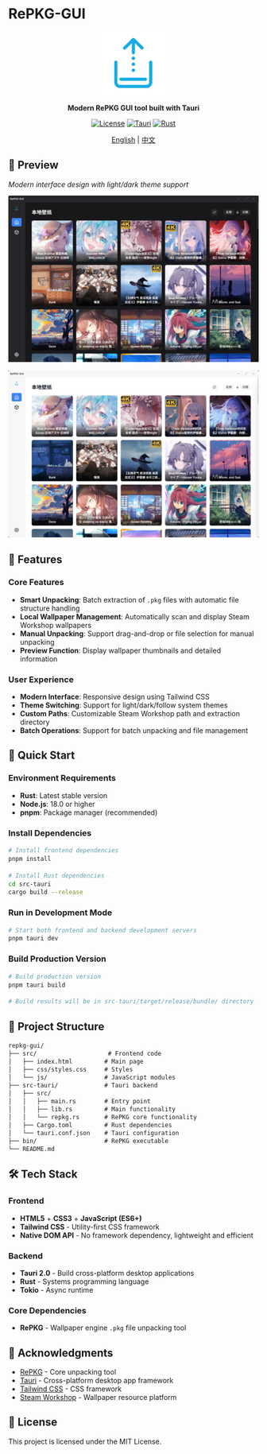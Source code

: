 # RePKG-GUI

<div align="center">

  <img src="./assets/icon.png" alt="RePKG-GUI" width="128" height="128"/>

  **Modern RePKG GUI tool built with Tauri**

  [![License](https://img.shields.io/badge/license-MIT-blue.svg)](./LICENSE)
  [![Tauri](https://img.shields.io/badge/Tauri-2.6.0-orange.svg)](https://tauri.app/)
  [![Rust](https://img.shields.io/badge/Rust-2024-red.svg)](https://www.rust-lang.org/)

  [English](./README_en.md) | [中文](./README.md)
</div>

## 👀 Preview

*Modern interface design with light/dark theme support*

![PixPin_2025-08-12_23-23-59](./assets/PixPin_2025-08-12_23-23-59.png)

![PixPin_2025-08-12_23-42-03](./assets/PixPin_2025-08-12_23-42-03.png)

## 🌟 Features

### Core Features
- **Smart Unpacking**: Batch extraction of `.pkg` files with automatic file structure handling
- **Local Wallpaper Management**: Automatically scan and display Steam Workshop wallpapers
- **Manual Unpacking**: Support drag-and-drop or file selection for manual unpacking
- **Preview Function**: Display wallpaper thumbnails and detailed information

### User Experience
- **Modern Interface**: Responsive design using Tailwind CSS
- **Theme Switching**: Support for light/dark/follow system themes
- **Custom Paths**: Customizable Steam Workshop path and extraction directory
- **Batch Operations**: Support for batch unpacking and file management

## 🚀 Quick Start

### Environment Requirements
- **Rust**: Latest stable version
- **Node.js**: 18.0 or higher
- **pnpm**: Package manager (recommended)

### Install Dependencies

```bash
# Install frontend dependencies
pnpm install

# Install Rust dependencies
cd src-tauri
cargo build --release
```

### Run in Development Mode

```bash
# Start both frontend and backend development servers
pnpm tauri dev
```

### Build Production Version

```bash
# Build production version
pnpm tauri build

# Build results will be in src-tauri/target/release/bundle/ directory
```

## 📁 Project Structure

```
repkg-gui/
├── src/                    # Frontend code
│   ├── index.html         # Main page
│   ├── css/styles.css     # Styles
│   └── js/                # JavaScript modules
├── src-tauri/             # Tauri backend
│   ├── src/
│   │   ├── main.rs        # Entry point
│   │   ├── lib.rs         # Main functionality
│   │   └── repkg.rs       # RePKG core functionality
│   ├── Cargo.toml         # Rust dependencies
│   └── tauri.conf.json    # Tauri configuration
├── bin/                   # RePKG executable
└── README.md
```

## 🛠️ Tech Stack

### Frontend
- **HTML5** + **CSS3** + **JavaScript (ES6+)**
- **Tailwind CSS** - Utility-first CSS framework
- **Native DOM API** - No framework dependency, lightweight and efficient

### Backend
- **Tauri 2.0** - Build cross-platform desktop applications
- **Rust** - Systems programming language
- **Tokio** - Async runtime

### Core Dependencies
- **RePKG** - Wallpaper engine `.pkg` file unpacking tool

## 🙏 Acknowledgments

- [RePKG](https://github.com/NotAdam/RePKG) - Core unpacking tool
- [Tauri](https://tauri.app/) - Cross-platform desktop app framework
- [Tailwind CSS](https://tailwindcss.com/) - CSS framework
- [Steam Workshop](https://steamcommunity.com/workshop/) - Wallpaper resource platform

## 📄 License

This project is licensed under the MIT License.